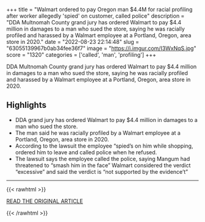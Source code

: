 +++
title = "Walmart ordered to pay Oregon man $4.4M for racial profiling after worker allegedly 'spied' on customer, called police"
description = "DDA Multnomah County grand jury has ordered Walmart to pay $4.4 million in damages to a man who sued the store, saying he was racially profiled and harassed by a Walmart employee at a Portland, Oregon, area store in 2020."
date = "2022-08-23 22:14:48"
slug = "63055139967b0ab34fee36f7"
image = "https://i.imgur.com/I3WxNqS.jpg"
score = "1320"
categories = ['called', 'man', 'profiling']
+++

DDA Multnomah County grand jury has ordered Walmart to pay $4.4 million in damages to a man who sued the store, saying he was racially profiled and harassed by a Walmart employee at a Portland, Oregon, area store in 2020.

## Highlights

- DDA grand jury has ordered Walmart to pay $4.4 million in damages to a man who sued the store.
- The man said he was racially profiled by a Walmart employee at a Portland, Oregon, area store in 2020.
- According to the lawsuit the employee “spied’s on him while shopping, ordered him to leave and called police when he refused.
- The lawsuit says the employee called the police, saying Mangum had threatened to “smash him in the face” Walmart considered the verdict “excessive” and said the verdict is “not supported by the evidence’t”

---

{{< rawhtml >}}
  <p class="article-category">
    <a target="_blank" href="https://www.nbcnews.com/news/us-news/walmart-ordered-pay-oregon-man-44m-racial-profiling-worker-allegedly-s-rcna44343">READ THE ORIGINAL ARTICLE</a>
  </p>
{{< /rawhtml >}}
